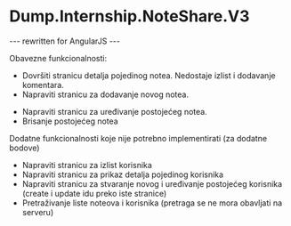 # Dump.Internship.NoteShare.V3
---   rewritten for AngularJS   ---

Obavezne funkcionalnosti:
+	Dovršiti stranicu detalja pojedinog notea. Nedostaje izlist i dodavanje komentara.
+	Napraviti stranicu za dodavanje novog notea.
-	Napraviti stranicu za uređivanje postojećeg notea.
-	Brisanje postojećeg notea

Dodatne funkcionalnosti koje nije potrebno implementirati (za dodatne bodove)
-	Napraviti stranicu za izlist korisnika
-	Napraviti stranicu za prikaz detalja pojedinog korisnika
-	Napraviti stranicu za stvaranje novog i uređivanje postojećeg korisnika (create i update idu preko iste stranice)
-	Pretraživanje liste noteova i korisnika (pretraga se ne mora obavljati na serveru)
